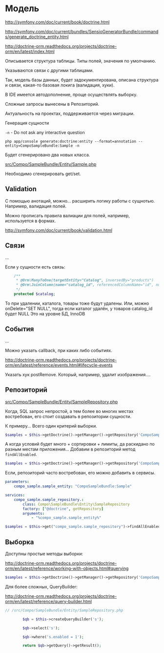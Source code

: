 # Модель

http://symfony.com/doc/current/book/doctrine.html

http://symfony.com/doc/current/bundles/SensioGeneratorBundle/commands/generate_doctrine_entity.html

http://doctrine-orm.readthedocs.org/projects/doctrine-orm/en/latest/index.html

Описывается структура таблицы. Типы полей, значения по умолчанию.

Указываются связи с другими таблицами.

Так, модель базы данных, будет задокументирована, описана структура и связи, какая-то базовая локига (валидация, хуки).

В IDE имеется автодополнение, проще осуществлять выборку.

Сложные запросы вынесены в Репозиторий.


Актуальность на проектах, поддерживается через миграции.

Генерация сущности

`-n` - Do not ask any interactive question

```
php app/console generate:doctrine:entity --format=annotation --entity=CompoSampleBundle:Sample -n
```

Будет сгенерировано два новых класса.

[src/Compo/SampleBundle/Entity/Sample.php](/src/Compo/SampleBundle/Entity/Sample.php)

Необходимо сгенерировать get/set.

## Validation
С помощью анотаций, можно... расширить логику работы с сущнотью. Например, валидация полей.

Можно прописать правила валиации для полей, например, используется в формах.

http://symfony.com/doc/current/book/validation.html

## Связи

...

Если у сущности есть связь:

```php
    /**
     * @Orm\ManyToOne(targetEntity="Catalog", inversedBy="products")
     * @Orm\JoinColumn(name="catalog_id", referencedColumnName="id", nullable=false, onDelete="CASCADE")
     */
    protected $catalog;
```

То при удалении, каталога, товары тоже будут удалены. Или, можно onDelete="SET NULL", тогда если каталог удалён, у товаров catalog_id будет NULL
Это на уровне БД, InnoDB


## События

...

Можно указать callback, при каких либо событиях.

http://doctrine-orm.readthedocs.org/projects/doctrine-orm/en/latest/reference/events.html#lifecycle-events


Указать хук postRemove. Который, например, удалит изображения....

## Репозиторий

[src/Compo/SampleBundle/Entity/SampleRepository.php](/src/Compo/SampleBundle/Entity/SampleRepository.php)

Когда, SQL запрос непростой, а тем более во многих местах востребован, его стоит создавать в репозитории сущности.

К примеру... Всего один критерий выборки.

```php
$samples = $this->getDoctrine()->getManager()->getRepository('CompoSampleBundle:Sample')->findBy(array('enabled' => true));
```

А когда условий будет много + сортировки + лимиты, да раскидано по разным местам приложения... Добавим в репозиторий метод `findAllEnabled`.

```php
$samples = $this->getDoctrine()->getManager()->getRepository('CompoSampleBundle:Sample')->findAllEnabled();
```

Если, репозиторий часто востребован, его можно добавить в сервисы.

```yaml
parameters:
    compo_sample.sample_entity: "CompoSampleBundle:Sample"

services:
    compo_sample.sample_repository.:
        class: Compo\SampleBundle\Entity\SampleRepository
        factory: ["@doctrine", getRepository]
        arguments:
            - "%compo_sample.sample_entity%"
```

```php
$samples = $this->get("compo_sample.sample_repository")->findAllEnabled();
```

## Выборка

Доступны простые методы выборки:

http://doctrine-orm.readthedocs.org/projects/doctrine-orm/en/latest/reference/working-with-objects.html#querying

```php
$samples = $this->getDoctrine()->getManager()->getRepository('CompoSampleBundle:Sample')->findBy(array('enabled' => true));
```

Для более сложных, QueryBuilder:

http://doctrine-orm.readthedocs.org/projects/doctrine-orm/en/latest/reference/query-builder.html

```php
// /src/Compo/SampleBundle/Entity/SampleRepository.php

        $qb = $this->createQueryBuilder('s');

        $qb->select('s');

        $qb->where('s.enabled = 1');

        return $qb->getQuery()->getResult();
```